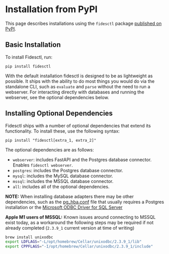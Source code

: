 # Installation from PyPI

This page describes installations using the `fidesctl` package [published on PyPI](https://pypi.org/project/fidesctl/).

## Basic Installation

To install Fidesctl, run:

`pip install fidesctl`

With the default installation fidesctl is designed to be as lightweight as possible. It ships with the ability to do most things you would do via the standalone CLI, such as `evaluate` and `parse` without the need to run a webserver. For interacting directly with databases and running the webserver, see the optional dependencies below.

## Installing Optional Dependencies

Fidesctl ships with a number of optional dependencies that extend its functionality. To install these, use the following syntax:

`pip install "fidesctl[extra_1, extra_2]"`

The optional dependencies are as follows:

* `webserver`: includes FastAPI and the Postgres database connector. Enables `fidesctl webserver`.
* `postgres`: includes the Postgres database connector.
* `mysql`: includes the MySQL database connector.
* `mssql`: includes the MSSQL database connector.
* `all`: includes all of the optional dependencies.

**NOTE:** When installing database adapters there may be other dependencies, such as the [pg_hba.conf](https://www.postgresql.org/docs/current/auth-pg-hba-conf.html) file that usually requires a Postgres installation or the [Microsoft ODBC Driver for SQL Server](https://docs.microsoft.com/en-us/sql/connect/odbc/microsoft-odbc-driver-for-sql-server)

**Apple M1 users of MSSQL:** Known issues around connecting to MSSQL exist today, as a workaround the following steps may be required if not already completed (`2.3.9_1` current version at time of writing)
```bash
brew install unixodbc
export LDFLAGS="-L/opt/homebrew/Cellar/unixodbc/2.3.9_1/lib"
export CPPFLAGS="-I/opt/homebrew/Cellar/unixodbc/2.3.9_1/include"
```
